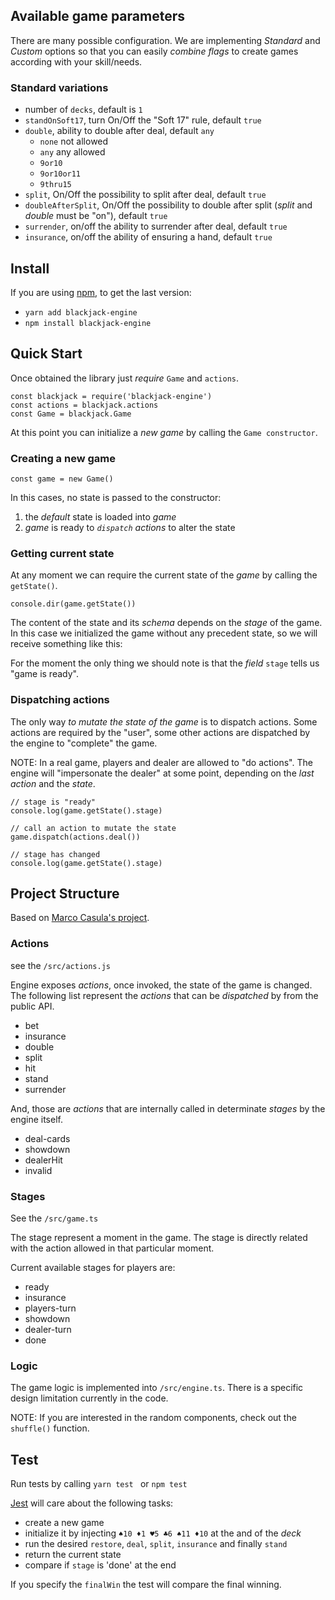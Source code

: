 ## Available game parameters

There are many possible configuration. We are implementing _Standard_ and _Custom_ options
so that you can easily _combine flags_ to create games according with your skill/needs.

### Standard variations

 * number of `decks`, default is `1`
 * `standOnSoft17`, turn On/Off the "Soft 17" rule, default `true`
 * `double`, ability to double after deal, default `any`
    * `none` not allowed
    * `any` any allowed
    * `9or10`
    * `9or10or11`
    * `9thru15`
 * `split`, On/Off the possibility to split after deal, default `true`
 * `doubleAfterSplit`, On/Off the possibility to double after split (_split_ and _double_ must be "on"), default `true`
 * `surrender`, on/off the ability to surrender after deal, default `true`
 * `insurance`, on/off the ability of ensuring a hand, default `true`

## Install

If you are using [npm](https://www.npmjs.com/), to get the last version:

 * `yarn add blackjack-engine`
 * `npm install blackjack-engine`

## Quick Start

Once obtained the library just _require_ `Game` and `actions`.

```
const blackjack = require('blackjack-engine')
const actions = blackjack.actions
const Game = blackjack.Game
```

At this point you can initialize a _new game_ by calling the `Game constructor`.

### Creating a new game

```
const game = new Game()
```

In this cases, no state is passed to the constructor:

 1. the _default_ state is loaded into _game_
 2. _game_ is ready to _`dispatch` actions_ to alter the state

### Getting current state

At any moment we can require the current state of the _game_ by calling the `getState()`.

```
console.dir(game.getState())
```

The content of the state and its _schema_ depends on the _stage_ of the game. In this case
we initialized the game without any precedent state, so we will receive something like this:

For the moment the only thing we should note is that the _field_ `stage` tells us "game is ready".

### Dispatching actions

The only way *to mutate the state of the game* is to dispatch actions. Some actions are required by the "user",
some other actions are dispatched by the engine to "complete" the game.

NOTE: In a real game, players and dealer are allowed to "do actions". The engine will "impersonate the dealer" at some point, depending on the _last action_ and the _state_.

```
// stage is "ready"
console.log(game.getState().stage)

// call an action to mutate the state
game.dispatch(actions.deal())

// stage has changed
console.log(game.getState().stage)
```

## Project Structure

Based on [Marco Casula's project](https://github.com/kedoska/engine-blackjack/).

### Actions

see the `/src/actions.js`

Engine exposes _actions_, once invoked, the state of the game is changed.
The following list represent the _actions_ that can be _dispatched_ by from the public API.

 * bet
 * insurance
 * double
 * split
 * hit
 * stand
 * surrender

And, those are _actions_ that are internally called in determinate _stages_ by the engine itself.

 * deal-cards
 * showdown
 * dealerHit
 * invalid

### Stages

See the `/src/game.ts`

The stage represent a moment in the game. The stage is directly related with the action allowed in that particular moment.

Current available stages for players are:

 * ready
 * insurance
 * players-turn
 * showdown
 * dealer-turn
 * done

### Logic

The game logic is implemented into `/src/engine.ts`.
There is a specific design limitation currently in the code.

NOTE: If you are interested in the random components, check out the `shuffle()` function.

## Test

Run tests by calling `yarn test ` or `npm test`

[Jest](https://facebook.github.io/jest/) will care about the following tasks:
 - create a new game
 - initialize it by injecting `♠10 ♦1 ♥5 ♣6 ♠11 ♦10` at the and of the _deck_
 - run the desired `restore`, `deal`, `split`, `insurance` and finally `stand`
 - return the current state
 - compare if `stage` is 'done' at the end

If you specify the `finalWin` the test will compare the final winning.
